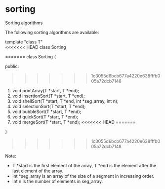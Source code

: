 # sorting
Sorting algorithms

The following sorting algorithms are available: 

template "class T"\
<<<<<<< HEAD
class Sorting 

=======
class Sorting {

public:
>>>>>>> 1c3055d6bcb677a4220e638fffb005a72dcb7148
1.    void printArray(T *start, T *end);
2.    void insertionSort(T *start, T *end);
3.    void shellSort(T *start, T *end, int *seg_array, int n);
4.    void selectionSort(T *start, T *end);
5.    void bubbleSort(T *start, T *end);
6.    void quickSort(T *start, T *end);
7.    void mergeSort(T *start, T *end);
<<<<<<< HEAD
=======

}
>>>>>>> 1c3055d6bcb677a4220e638fffb005a72dcb7148

Note:
- T *start is the first element of the array, T *end is the element after the last element of the array.
- int *seg_array is an array of the size of a segment in increasing order.
- int n is the number of elements in seg_array.
